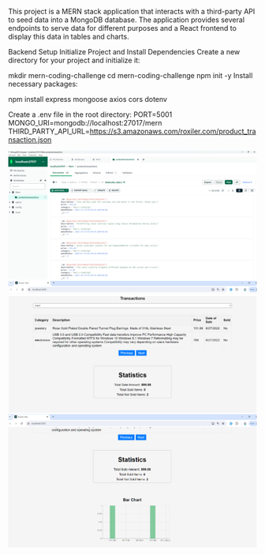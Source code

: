 This project is a MERN stack application that interacts with a third-party API to seed data into a MongoDB database. The application provides several endpoints to serve data for different purposes and a React frontend to display this data in tables and charts.

Backend Setup
Initialize Project and Install Dependencies
Create a new directory for your project and initialize it:

mkdir mern-coding-challenge
cd mern-coding-challenge
npm init -y
Install necessary packages:

npm install express mongoose axios cors dotenv

Create a .env file in the root directory:
PORT=5001
MONGO_URI=mongodb://localhost:27017/mern
THIRD_PARTY_API_URL=https://s3.amazonaws.com/roxiler.com/product_transaction.json

![Application Screenshot](https://github.com/saloni680/Roxiler/blob/main/Database.png)
![Application Screenshot](https://github.com/saloni680/Roxiler/blob/main/image.png)
![Application Screenshot](https://github.com/saloni680/Roxiler/blob/main/image2.png)
